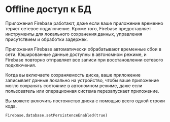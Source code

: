 # Offline доступ к БД

Приложения Firebase работают, даже если ваше приложение временно теряет сетевое подключение. Кроме того, Firebase предоставляет инструменты для локального сохранения данных, управления присутствием и обработки задержек.

Приложения Firebase автоматически обрабатывают временные сбои в сети. Кэшированные данные доступны в автономном режиме, и Firebase повторно отправляет все записи при восстановлении сетевого подключения.

Когда вы включаете сохраняемость диска, ваше приложение записывает данные локально на устройство, чтобы ваше приложение могло сохранять состояние в автономном режиме, даже если пользователь или операционная система перезапускает приложение.

Вы можете включить постоянство диска с помощью всего одной строки кода.

```
Firebase.database.setPersistenceEnabled(true)
```

![](data:image/gif;base64,R0lGODlhAQABAPABAP///wAAACH5BAEKAAAALAAAAAABAAEAAAICRAEAOw==)![](data:image/gif;base64,R0lGODlhAQABAPABAP///wAAACH5BAEKAAAALAAAAAABAAEAAAICRAEAOw== "Click and drag to move")
